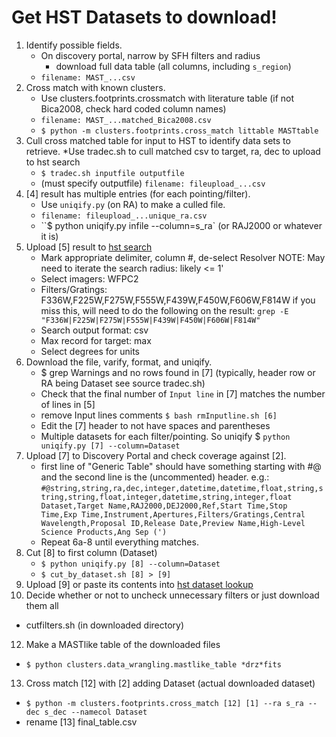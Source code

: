 # Get HST Datasets to download!

1. Identify possible fields.
   * On discovery portal, narrow by SFH filters and radius
     * download full data table (all columns, including `s_region`)
   * `filename: MAST_...csv`
2. Cross match with known clusters.
   * Use clusters.footprints.crossmatch with literature table
   (if not Bica2008, check hard coded column names)
   * `filename: MAST_...matched_Bica2008.csv`
   * `$ python -m clusters.footprints.cross_match littable MASTtable`
4. Cull cross matched table for input to HST to identify data sets to retrieve.
   *Use tradec.sh to cull matched csv to target, ra, dec to upload to hst search
   * `$ tradec.sh inputfile outputfile`
   * (must specify outputfile) `filename: fileupload_...csv`
5. [4] result has multiple entries (for each pointing/filter).
   * Use `uniqify.py` (on RA) to make a culled file.
   * `filename: fileupload_...unique_ra.csv`
   * ``$ python uniqify.py infile --column=s_ra` (or RAJ2000 or whatever it is)
6. Upload [5] result to [hst search](http://archive.stsci.edu/hst/search.php?form=fuf)
   * Mark appropriate delimiter, column #, de-select Resolver
      NOTE: May need to iterate the search radius: likely <= 1'
   *    Select imagers: WFPC2
   *    Filters/Gratings:
      F336W,F225W,F275W,F555W,F439W,F450W,F606W,F814W
        if you miss this, will need to do the following on the result:
          `grep -E "F336W|F225W|F275W|F555W|F439W|F450W|F606W|F814W"`
   *    Search output format: csv
   *    Max record for target: max
   *    Select degrees for units
7. Download the file, varify, format, and uniqify.
   * $ grep Warnings and no rows found in [7]
   (typically, header row or RA being Dataset see source tradec.sh)
   * Check that the final number of `Input line` in [7]
      matches the number of lines in [5]
   * remove Input lines comments
   `$ bash rmInputline.sh [6]`
   * Edit the [7] header to not have spaces and parentheses
   * Multiple datasets for each filter/pointing. So uniqify
   $ `python uniqify.py [7] --column=Dataset`
8. Upload [7] to Discovery Portal and check coverage against [2].
   * first line of "Generic Table" should have something starting with #@
      and the second line is the (uncommented) header.
   e.g.:
   `#@string,string,ra,dec,integer,datetime,datetime,float,string,string,string,float,integer,datetime,string,integer,float
   Dataset,Target Name,RAJ2000,DEJ2000,Ref,Start Time,Stop Time,Exp Time,Instrument,Apertures,Filters/Gratings,Central Wavelength,Proposal ID,Release Date,Preview Name,High-Level Science Products,Ang Sep (')`
   * Repeat 6a-8 until everything matches.
9. Cut [8] to first column (Dataset)
   * `$ python uniqify.py [8] --column=Dataset`
   * `$ cut_by_dataset.sh [8] > [9]`
10. Upload [9] or paste its contents into
   [hst dataset lookup ](http://archive.stsci.edu/cgi-bin/dataset_lookup)
11. Decide whether or not to uncheck unnecessary filters or just download them all
   * cutfilters.sh (in downloaded directory)
12. Make a MASTlike table of the downloaded files
   * `$ python clusters.data_wrangling.mastlike_table *drz*fits`
13. Cross match [12] with [2] adding Dataset (actual downloaded dataset)
   * `$ python -m clusters.footprints.cross_match [12] [1] --ra s_ra --dec s_dec --namecol Dataset`
   * rename [13] final_table.csv

